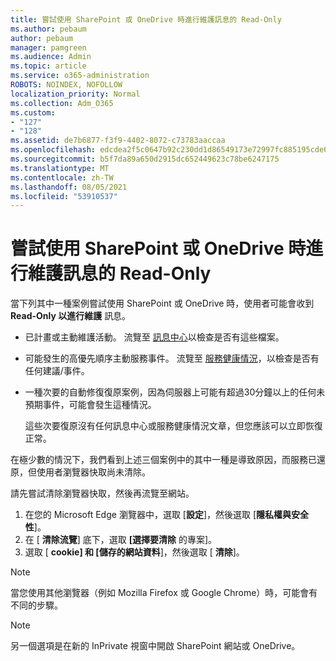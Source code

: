 ```yaml
---
title: 嘗試使用 SharePoint 或 OneDrive 時進行維護訊息的 Read-Only
ms.author: pebaum
author: pebaum
manager: pamgreen
ms.audience: Admin
ms.topic: article
ms.service: o365-administration
ROBOTS: NOINDEX, NOFOLLOW
localization_priority: Normal
ms.collection: Adm_O365
ms.custom:
- "127"
- "128"
ms.assetid: de7b6877-f3f9-4402-8072-c73783aaccaa
ms.openlocfilehash: edcdea2f5c0647b92c230dd1d86549173e72997fc885195cde688b3b17710a2c
ms.sourcegitcommit: b5f7da89a650d2915dc652449623c78be6247175
ms.translationtype: MT
ms.contentlocale: zh-TW
ms.lasthandoff: 08/05/2021
ms.locfileid: "53910537"
---
```

# <a name="read-only-for-maintenance-message-when-attempting-to-use-sharepoint-or-onedrive"></a>嘗試使用 SharePoint 或 OneDrive 時進行維護訊息的 Read-Only

當下列其中一種案例嘗試使用 SharePoint 或 OneDrive 時，使用者可能會收到 **Read-Only 以進行維護** 訊息。 

-   已計畫或主動維護活動。  流覽至 [訊息中心](https://portal.office.com/adminportal/home#/messagecenter)以檢查是否有這些檔案。
-   可能發生的高優先順序主動服務事件。 流覽至 [服務健康情況](https://portal.office.com/adminportal/home#/servicehealth)，以檢查是否有任何建議/事件。
-   一種次要的自動修復復原案例，因為伺服器上可能有超過30分鐘以上的任何未預期事件，可能會發生這種情況。 
    
    這些次要復原沒有任何訊息中心或服務健康情況文章，但您應該可以立即恢復正常。

在極少數的情況下，我們看到上述三個案例中的其中一種是導致原因，而服務已還原，但使用者瀏覽器快取尚未清除。

請先嘗試清除瀏覽器快取，然後再流覽至網站。

1. 在您的 Microsoft Edge 瀏覽器中，選取 [**設定**]，然後選取 [**隱私權與安全性**]。
2. 在 [ **清除流覽**] 底下，選取 **[選擇要清除** 的專案]。
3. 選取 [ **cookie] 和 [儲存的網站資料**]，然後選取 [ **清除**]。

>[!Note] 
> 當您使用其他瀏覽器（例如 Mozilla Firefox 或 Google Chrome）時，可能會有不同的步驟。

>[!Note] 
> 另一個選項是在新的 InPrivate 視窗中開啟 SharePoint 網站或 OneDrive。
